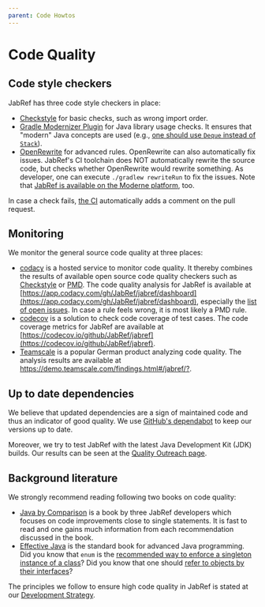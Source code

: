 ```yaml
---
parent: Code Howtos
---
```

# Code Quality

## Code style checkers

JabRef has three code style checkers in place:

* [Checkstyle](https://checkstyle.sourceforge.io/) for basic checks, such as wrong import order.
* [Gradle Modernizer Plugin](https://github.com/andygoossens/gradle-modernizer-plugin#gradle-modernizer-plugin) for Java library usage checks.
  It ensures that "modern" Java concepts are used (e.g., [one should use `Deque` instead of `Stack`](https://stackoverflow.com/a/73021741/873282)).
* [OpenRewrite](https://docs.openrewrite.org/) for advanced rules. OpenRewrite can also automatically fix issues.
  JabRef's CI toolchain does NOT automatically rewrite the source code, but checks whether OpenRewrite would rewrite something.
  As developer, one can execute `./gradlew rewriteRun` to fix the issues.
  Note that [JabRef is available on the Moderne platform](https://app.moderne.io/organizations/JabRef/jabref?branch=main&origin=github.com), too.

In case a check fails, [the CI](https://github.com/JabRef/jabref/blob/main/.github/workflows/tests.yml#L24C6-L24C6) automatically adds a comment on the pull request.

## Monitoring

We monitor the general source code quality at three places:

* [codacy](https://www.codacy.com) is a hosted service to monitor code quality. It thereby combines the results of available open source code quality checkers such as [Checkstyle](https://checkstyle.sourceforge.io) or [PMD](https://pmd.github.io). The code quality analysis for JabRef is available at [https://app.codacy.com/gh/JabRef/jabref/dashboard](https://app.codacy.com/gh/JabRef/jabref/dashboard), especially the [list of open issues](https://app.codacy.com/gh/JabRef/jabref/issues/index). In case a rule feels wrong, it is most likely a PMD rule.
* [codecov](https://codecov.io) is a solution to check code coverage of test cases. The code coverage metrics for JabRef are available at [https://codecov.io/github/JabRef/jabref](https://codecov.io/github/JabRef/jabref).
* [Teamscale](https://www.cqse.eu/en/teamscale/overview/) is a popular German product analyzing code quality. The analysis results are available at <https://demo.teamscale.com/findings.html#/jabref/?>.

## Up to date dependencies

We believe that updated dependencies are a sign of maintained code and thus an indicator of good quality.
We use [GitHub's dependabot](https://docs.github.com/en/code-security/getting-started/dependabot-quickstart-guide) to keep our versions up to date.

Moreover, we try to test JabRef with the latest Java Development Kit (JDK) builds.
Our results can be seen at the [Quality Outreach page](https://wiki.openjdk.org/display/quality/Quality+Outreach).

## Background literature

We strongly recommend reading following two books on code quality:

* [Java by Comparison](http://java.by-comparison.com) is a book by three JabRef developers which focuses on code improvements close to single statements. It is fast to read and one gains much information from each recommendation discussed in the book.
* [Effective Java](https://www.oreilly.com/library/view/effective-java-3rd/9780134686097/) is the standard book for advanced Java programming. Did you know that `enum` is the [recommended way to enforce a singleton instance of a class](https://learning.oreilly.com/library/view/effective-java-3rd/9780134686097/ch2.xhtml#lev3)? Did you know that one should [refer to objects by their interfaces](https://learning.oreilly.com/library/view/effective-java-3rd/9780134686097/ch9.xhtml#lev64)?

The principles we follow to ensure high code quality in JabRef is stated at our [Development Strategy](../getting-into-the-code/development-strategy.md).
